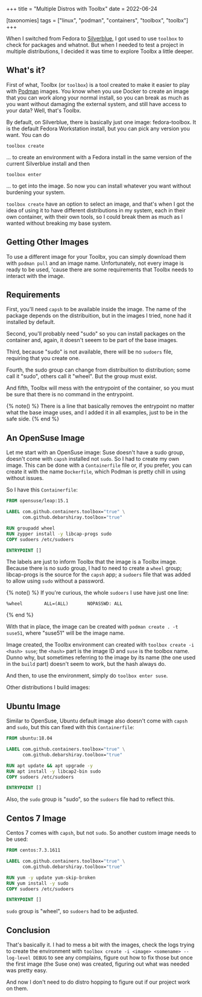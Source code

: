 +++
title = "Multiple Distros with Toolbx"
date = 2022-06-24

[taxonomies]
tags = ["linux", "podman", "containers", "toolbox", "toolbx"]
+++

When I switched from Fedora to
[Silverblue](https://silverblue.fedoraproject.org/), I got used to use
`toolbox` to check for packages and whatnot. But when I needed to test a
project in multiple distributions, I decided it was time to explore Toolbx a
little deeper.

<!-- more -->

## What's it?

First of what, Toolbx (or `toolbox`) is a tool created to make it easier to
play with [Podman](https://podman.io/) images. You know when you use Docker to
create an image that you can work along your normal install, so you can break
as much as you want without damaging the external system, and still have access
to your data? Well, that's Toolbx.

By default, on Silverblue, there is basically just one image: fedora-toolbox.
It is the default Fedora Workstation install, but you can pick any version you
want. You can do 

```shell
toolbox create
```

... to create an environment with a Fedora install in the same version of the
current Silverblue install and then 

```shell
toolbox enter
```

... to get into the image. So now you can install whatever you want without
burdening your system.

`toolbox create` have an option to select an image, and that's when I got the
idea of using it to have different distributions in my system, each in their
own container, with their own tools, so I could break them as much as I wanted
without breaking my base system.

## Getting Other Images

To use a different image for your Toolbx, you can simply download them with
`podman pull` and an image name. Unfortunately, not every image is ready to be
used, 'cause there are some requirements that Toolbx needs to interact with the
image.

## Requirements

First, you'll need `capsh` to be available inside the image. The name of the
package depends on the distribuition, but in the images I tried, none had it
installed by default.

Second, you'll probably need "sudo" so you can install packages on the
container and, again, it doesn't seeem to be part of the base images.

Third, because "sudo" is not available, there will be no `sudoers` file,
requiring that you create one.

Fourth, the sudo group can change from distribuition to distribution; some call
it "sudo", others call it "wheel". But the group must exist.

And fifth, Toolbx will mess with the entrypoint of the container, so you must
be sure that there is no command in the entrypoint. 

{% note() %}
There is a line that basically removes the entrypoint no matter what the base
image uses, and I added it in all examples, just to be in the safe side.
{% end %}

## An OpenSuse Image

Let me start with an OpenSuse image: Suse doesn't have a sudo group, doesn't
come with `capsh` installed not `sudo`. So I had to create my own image.
This can be done with a `Containerfile` file or, if you prefer, you can create
it with the name `Dockerfile`, which Podman is pretty chill in using without
issues.

So I have this `Containerfile`:

```dockerfile
FROM opensuse/leap:15.1

LABEL com.github.containers.toolbox="true" \
      com.github.debarshiray.toolbox="true"

RUN groupadd wheel
RUN zypper install -y libcap-progs sudo
COPY sudoers /etc/sudoers

ENTRYPOINT []
```

The labels are just to inform Toolbx that the image is a Toolbx image. Because
there is no sudo group, I had to need to create a `wheel` group; libcap-progs
is the source for the `capsh` app; a `sudoers` file that was added to allow
using `sudo` without a password.

{% note() %}
If you're curious, the whole `sudoers` I use have just one line:

```sudo
%wheel        ALL=(ALL)       NOPASSWD: ALL
```
{% end %}

With that in place, the image can be created with `podman create . -t suse51`,
where "suse51" will be the image name.

Image created, the Toolbx environment can created with `toolbox create -i
<hash> suse`; the `<hash>` part is the image ID and `suse` is the toolbox name.
Dunno why, but sometimes referring to the image by its name (the one used in
the `build` part) doesn't seem to work, but the hash always do.

And then, to use the environment, simply do `toolbox enter suse`.

Other distributions I build images:

## Ubuntu Image

Similar to OpenSuse, Ubuntu default image also doesn't come with `capsh` and
`sudo`, but this can fixed with this `Containerfile`:

```dockerfile
FROM ubuntu:18.04

LABEL com.github.containers.toolbox="true" \
      com.github.debarshiray.toolbox="true"

RUN apt update && apt upgrade -y
RUN apt install -y libcap2-bin sudo
COPY sudoers /etc/sudoers

ENTRYPOINT []
```

Also, the `sudo` group is "sudo", so the `sudoers` file had to reflect this.

## Centos 7 Image

Centos 7 comes with `capsh`, but not `sudo`. So another custom image needs to
be used:

```dockerfile
FROM centos:7.3.1611

LABEL com.github.containers.toolbox="true" \
      com.github.debarshiray.toolbox="true"

RUN yum -y update yum-skip-broken
RUN yum install -y sudo
COPY sudoers /etc/sudoers

ENTRYPOINT []
```

`sudo` group is "wheel", so `sudoers` had to be adjusted.

## Conclusion

That's basically it. I had to mess a bit with the images, check the logs trying
to create the environment with `toolbox create -i <image> <somename>
--log-level DEBUG` to see any complains, figure out how to fix those but once
the first image (the Suse one) was created, figuring out what was needed was
pretty easy.

And now I don't need to do distro hopping to figure out if our project work on
them.
